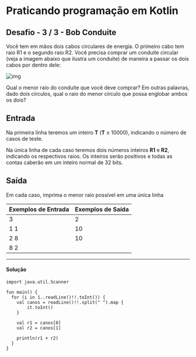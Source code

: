 # **Praticando programação em Kotlin**

## Desafio - **3** **/** **3** **-** **Bob Conduite**

Você tem em mãos dois cabos circulares de energia. O primeiro cabo tem raio R1 e o segundo raio R2. Você precisa comprar um conduite circular (veja a imagem abaixo que ilustra um conduite) de maneira a passar os dois cabos por dentro dele:

![img](https://resources.urionlinejudge.com.br/gallery/images/problems/UOJ_1589.jpg)

Qual o menor raio do conduite que você deve comprar? Em outras palavras, dado dois círculos, qual o raio do menor círculo que possa englobar ambos os dois?

## Entrada

Na primeira linha teremos um inteiro **T** (**T** ≤ 10000), indicando o número de casos de teste.

 

Na única linha de cada caso teremos dois números inteiros **R1** e **R2**, indicando os respectivos raios. Os inteiros serão positivos e todas as contas caberão em um inteiro normal de 32 bits.

## Saída

Em cada caso, imprima o menor raio possível em uma única linha



| Exemplos de Entrada | Exemplos de Saída |
| ------------------- | ----------------- |
| 3                   | 2                 |
| 1 1                 | 10                |
| 2 8                 | 10                |
| 8 2                 |                   |



<hr />

<h4 align="left">Solução</h4>

    import java.util.Scanner
    
    fun main() {
      for (i in 1..readLine()!!.toInt()) {
        val canos = readLine()!!.split(" ").map { 
            it.toInt() 
        }
        
        val r1 = canos[0]
        val r2 = canos[1]
        
        println(r1 + r2)
      }
    }




